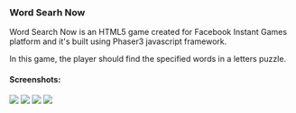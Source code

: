 ### Word Searh Now

Word Search Now is an HTML5 game created for Facebook Instant Games platform and it's built using Phaser3 javascript framework.

In this game, the player should find the specified words in a letters puzzle.  
#### Screenshots:
![](https://i.imgur.com/fyLOXqY.png)
![](https://i.imgur.com/IOUnVS9.png)
![](https://i.imgur.com/AHR5Wc9.png)
![](https://i.imgur.com/qmkUwXL.png)
